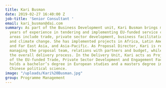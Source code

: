 ```yaml
---
title: Kari Busman
date: 2019-02-27 16:40:00 Z
job-title: 'Senior Consultant '
email: kari_busman@dai.com
summary: As part of the Business Development unit, Kari Busman brings more than 10
  years of experience in tendering and implementing EU-funded service contacts. Technical
  areas include trade, private sector development, business facilitation, budget support
  and climate change. She has implemented projects in Africa, Latin America, South-
  and Far East Asia, and Asia-Pacific. As Proposal Director, Kari is responsible for
  managing the proposal team, relations with partners and budget, while overseeing
  the overall delivery process. In the Delivery Unit, Kari acts as Project Director
  of the EU-funded Trade, Private Sector Development and Engagement Facility. She
  holds a bachelor’s degree in European studies and a masters degree in contemporary
  Chinese political science.
image: "/uploads/Kari%20Busman.jpg"
group: Programme Management
---
```


